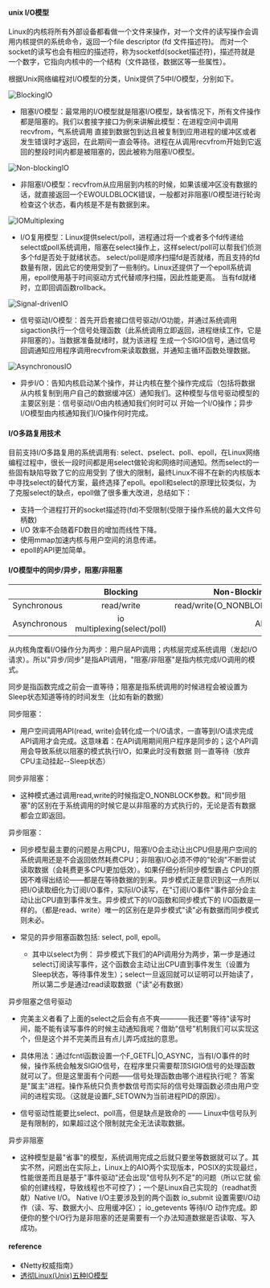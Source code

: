 
#### unix I/O模型

Linux的内核将所有外部设备都看做一个文件来操作，对一个文件的读写操作会调用内核提供的系统命令，返回一个file descriptor (fd 文件描述符)。
而对一个socket的读写也会有相应的描述符，称为socketfd(socket描述符)，描述符就是一个数字，它指向内核中的一个结构（文件路径，数据区等一些属性）。

根据Unix网络编程对I/O模型的分类，Unix提供了5中I/O模型，分别如下。

![BlockingIO](https://github.com/SwanSpouse/redis_go/blob/master/z_docs/socket/BlockingIO.png?raw=true)
* 阻塞I/O模型：最常用的I/O模型就是阻塞I/O模型，缺省情况下，所有文件操作都是阻塞的。我们以套接字接口为例来讲解此模型：在进程空间中调用recvfrom，气系统调用
直接到数据包到达且被复制到应用进程的缓冲区或者发生错误时才返回，在此期间一直会等待。进程在从调用recvfrom开始到它返回的整段时间内都是被阻塞的，因此被称为阻塞I/O模型。


![Non-blockingIO](https://github.com/SwanSpouse/redis_go/blob/master/z_docs/socket/Non-blockingIO.png?raw=true)

* 非阻塞I/O模型：recvfrom从应用层到内核的时候，如果该缓冲区没有数据的话，就直接返回一个EWOULDBLOCK错误，一般都对非阻塞I/O模型进行轮询检查这个状态，看内核是不是有数据到来。

![IOMultiplexing](https://github.com/SwanSpouse/redis_go/blob/master/z_docs/socket/IOMultiplexing.png?raw=true)

* I/O复用模型：Linux提供select/poll，进程通过将一个或者多个fd传递给select或poll系统调用，阻塞在select操作上，这样select/poll可以帮我们侦测多个fd是否处于就绪状态。
select/poll是顺序扫描fd是否就绪，而且支持的fd数量有限，因此它的使用受到了一些制约。Linux还提供了一个epoll系统调用，epoll使用基于时间驱动方式代替顺序扫描，因此性能更高。
当有fd就绪时，立即回调函数rollback。

![Signal-drivenIO](https://github.com/SwanSpouse/redis_go/blob/master/z_docs/socket/Signal-drivenIO.png?raw=true)

* 信号驱动I/O模型：首先开启套接口信号驱动I/O功能，并通过系统调用sigaction执行一个信号处理函数（此系统调用立即返回，进程继续工作，它是非阻塞的）。当数据准备就绪时，就为该进程
生成一个SIGIO信号，通过信号回调通知应用程序调用recvfrom来读取数据，并通知主循环函数处理数据。

![AsynchronousIO](https://github.com/SwanSpouse/redis_go/blob/master/z_docs/socket/AsynchronousIO.png?raw=true)

* 异步I/O：告知内核启动某个操作，并让内核在整个操作完成后（包括将数据从内核复制到用户自己的数据缓冲区）通知我们。这种模型与信号驱动模型的主要区别是：信号驱动I/O由内核通知我们何时可以
开始一个I/O操作；异步I/O模型由内核通知我们I/O操作何时完成。


#### I/O多路复用技术

目前支持I/O多路复用的系统调用有: select、pselect、poll、epoll，在Linux网络编程过程中，很长一段时间都是用select做轮询和网络时间通知。然而select的一些固有缺陷导致了它的应用受到
了很大的限制，最终Linux不得不在新的内核版本中寻找select的替代方案，最终选择了epoll。epoll和select的原理比较类似，为了克服select的缺点，epoll做了很多重大改进，总结如下：

* 支持一个进程打开的socket描述符(fd)不受限制(受限于操作系统的最大文件句柄数)
* I/O 效率不会随着FD数目的增加而线性下降。
* 使用mmap加速内核与用户空间的消息传递。
* epoll的API更加简单。


#### I/O模型中的同步/异步，阻塞/非阻塞

|               | Blocking      |         Non-Blocking  |
| ------------- |:-------------:| -------------:        |
| Synchronous   | read/write    | read/write(O_NONBLOK) |
| Asynchronous  | io multiplexing(select/poll)  |   AIO |


从内核角度看I/O操作分为两步：用户层API调用；内核层完成系统调用（发起I/O请求）。所以"异步/同步"是指API调用，"阻塞/非阻塞"是指内核完成I/O调用的模式。

同步是指函数完成之前会一直等待；阻塞是指系统调用的时候进程会被设置为Sleep状态知道等待的时间发生（比如有新的数据）

同步阻塞：

* 用户空间调用API(read, write)会转化成一个I/O请求，一直等到I/O请求完成API调用才会完成。这意味着：在API调用期间用户程序是同步的；这个API调用会导致系统以阻塞的模式执行I/O，如果此时没有数据
则一直等待（放弃CPU主动挂起--Sleep状态）

同步非阻塞：

* 这种模式通过调用read,write的时候指定O_NONBLOCK参数。和"同步阻塞"的区别在于系统调用的时候它是以非阻塞的方式执行的，无论是否有数据都会立即返回。

异步阻塞：

* 同步模型最主要的问题是占用CPU，阻塞I/O会主动让出CPU但是用户空间的系统调用还是不会返回依然耗费CPU；非阻塞I/O必须不停的"轮询"不断尝试读取数据（会耗费更多CPU更加低效）。如果仔细分析同步模型霸占
CPU的原因不难得出结论——都是在等待数据的到来。异步模式正是意识到这一点所以把I/O读取细化为订阅I/O事件，实际I/O读写，在"订阅I/O事件"事件部分会主动让出CPU直到事件发生。异步模式下的I/O函数和同步模式下的
I/O函数是一样的。（都是read、write）唯一的区别在是异步模式"读"必有数据而同步模式则未必。

* 常见的异步阻塞函数包括: select, poll, epoll。
    * 其中以select为例： 异步模式下我们的API调用分为两步，第一步是通过select订阅读写事件，这个函数会主动让出CPU直到事件发生（设置为Sleep状态，等待事件发生）；select一旦返回就可以证明可以开始读了，
    所以第二步是通过read读取数据（"读"必有数据）

异步阻塞之信号驱动

* 完美主义者看了上面的select之后会有点不爽————我还要"等待"读写时间，能不能有读写事件的时候主动通知我呢？借助"信号"机制我们可以实现这个，但是这个并不完美而且有点儿弄巧成拙的意思。

* 具体用法：通过fcntl函数设置一个F_GETFL|O_ASYNC，当有I/O事件的时候，操作系统会触发SIGIO信号，在程序里只需要帮顶SIGIO信号的处理函数就可以了。但是这里面有个问题——信号处理函数由哪个进程执行呢？
答案是"属主"进程。操作系统只负责参数信号而实际的信号处理函数必须由用户空间的进程实现。（这就是设置F_SETOWN为当前进程PID的原因）。

* 信号驱动性能要比select、poll高，但是缺点是致命的 —— Linux中信号队列是有限制的，如果超过这个限制就完全无法读取数据。


异步非阻塞

* 这种模型是最"省事"的模型，系统调用完成之后就只要坐等数据就可以了。其实不然，问题出在实际上，Linux上的AIO两个实现版本，POSIX的实现最烂，性能很差而且是基于"事件驱动"还会出现"信号队列不足"的问题（所以它就
偷偷的创建线程，导致线程也不可控了）；一个是Linux自己实现的（readhat贡献）Native I/O。 Native I/O主要涉及到的两个函数 io_submit 设置需要I/O动作（读、写、数据大小、应用缓冲区）； io_getevents 等待I/O
动作完成。即便你的整个I/O行为是非阻塞的还是需要有一个办法知道数据是否读取、写入成功。

#### reference

* 《Netty权威指南》
* [透彻Linux(Unix)五种IO模型](https://mp.weixin.qq.com/s/vLTySPmujbAnR6wVbY9YnA)




